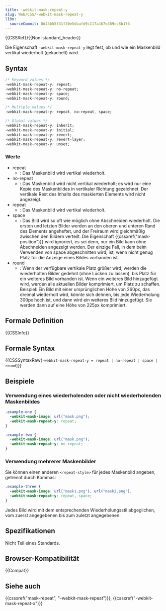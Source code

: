 ```yaml
---
title: -webkit-mask-repeat-y
slug: Web/CSS/-webkit-mask-repeat-y
l10n:
  sourceCommit: 0d43b58f31f30e5dbafd9c117a467e389cc8b176
---
```


{{CSSRef}}{{Non-standard_header}}

Die Eigenschaft `-webkit-mask-repeat-y` legt fest, ob und wie ein Maskenbild vertikal wiederholt (gekachelt) wird.

## Syntax

```css
/* Keyword values */
-webkit-mask-repeat-y: repeat;
-webkit-mask-repeat-y: no-repeat;
-webkit-mask-repeat-y: space;
-webkit-mask-repeat-y: round;

/* Multiple values */
-webkit-mask-repeat-y: repeat, no-repeat, space;

/* Global values */
-webkit-mask-repeat-y: inherit;
-webkit-mask-repeat-y: initial;
-webkit-mask-repeat-y: revert;
-webkit-mask-repeat-y: revert-layer;
-webkit-mask-repeat-y: unset;
```

### Werte

- repeat
  - : Das Maskenbild wird vertikal wiederholt.
- no-repeat
  - : Das Maskenbild wird nicht vertikal wiederholt; es wird nur eine Kopie des Maskenbildes in vertikaler Richtung gezeichnet. Der vertikale Rest des Inhalts des maskierten Elements wird nicht angezeigt.
- repeat
  - : Das Maskenbild wird vertikal wiederholt.
- space
  - : Das Bild wird so oft wie möglich ohne Abschneiden wiederholt. Die ersten und letzten Bilder werden an den oberen und unteren Rand des Elements angeheftet, und der Freiraum wird gleichmäßig zwischen den Bildern verteilt. Die Eigenschaft {{cssxref("mask-position")}} wird ignoriert, es sei denn, nur ein Bild kann ohne Abschneiden angezeigt werden. Der einzige Fall, in dem beim Verwenden von space abgeschnitten wird, ist, wenn nicht genug Platz für die Anzeige eines Bildes vorhanden ist.
- round
  - : Wenn der verfügbare vertikale Platz größer wird, werden die wiederholten Bilder gedehnt (ohne Lücken zu lassen), bis Platz für ein weiteres Bild vorhanden ist. Wenn ein weiteres Bild hinzugefügt wird, werden alle aktuellen Bilder komprimiert, um Platz zu schaffen. Beispiel: Ein Bild mit einer ursprünglichen Höhe von 260px, das dreimal wiederholt wird, könnte sich dehnen, bis jede Wiederholung 300px hoch ist, und dann wird ein weiteres Bild hinzugefügt. Sie werden dann auf eine Höhe von 225px komprimiert.

## Formale Definition

{{CSSInfo}}

## Formale Syntax

{{CSSSyntaxRaw(`-webkit-mask-repeat-y = repeat | no-repeat | space | round`)}}

## Beispiele

### Verwendung eines wiederholenden oder nicht wiederholenden Maskenbildes

```css
.example-one {
  -webkit-mask-image: url("mask.png");
  -webkit-mask-repeat-y: repeat;
}

.example-two {
  -webkit-mask-image: url("mask.png");
  -webkit-mask-repeat-y: no-repeat;
}
```

### Verwendung mehrerer Maskenbilder

Sie können einen anderen `<repeat-style>` für jedes Maskenbild angeben, getrennt durch Kommas:

```css
.example-three {
  -webkit-mask-image: url("mask1.png"), url("mask2.png");
  -webkit-mask-repeat-y: repeat, space;
}
```

Jedes Bild wird mit dem entsprechenden Wiederholungsstil abgeglichen, vom zuerst angegebenen bis zum zuletzt angegebenen.

## Spezifikationen

Nicht Teil eines Standards.

## Browser-Kompatibilität

{{Compat}}

## Siehe auch

{{cssxref("mask-repeat", "-webkit-mask-repeat")}}, {{cssxref("-webkit-mask-repeat-x")}}
